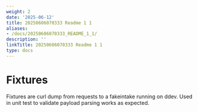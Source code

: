 ```yaml
---
weight: 2
date: '2025-06-12'
title: 20250606070333 Readme 1 1
aliases:
- /docs/20250606070333_README_1_1/
description: ''
linkTitle: 20250606070333 Readme 1 1
type: docs
---
```


# Fixtures

Fixtures are curl dump from requests to a fakeintake running on ddev. Used in unit test to validate payload parsing works as expected.
